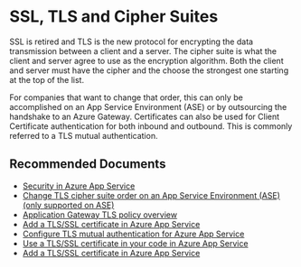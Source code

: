 <properties
  pagetitle="SSL, TLS and Cipher Suites"
  service="microsoft.web"
  resource="sites"
  ms.author="shrahman"
  selfhelptype="Generic"
  supporttopicids="32784813"
  productpesids="16170"
  cloudenvironments="public, fairfax, mooncake, blackforest, ussec, usnat"
  disableclouds=""
  articleid="02b9fddf-e762-4034-8562-15c47fb91c77"
  ownershipid="Compute_AppService" />
# SSL, TLS and Cipher Suites

SSL is retired and TLS is the new protocol for encrypting the data transmission between a client and a server. 
The cipher suite is what the client and server agree to use as the encryption algorithm. Both the client and server must have the cipher and the choose the strongest one starting at the top of the list.  

For companies that want to change that order, this can only be accomplished on an App Service Environment (ASE) or by outsourcing the handshake to an Azure Gateway. 
Certificates can also be used for Client Certificate authentication for both inbound and outbound. This is commonly referred to a TLS mutual authentication.


## **Recommended Documents**

* [Security in Azure App Service](https://docs.microsoft.com/azure/app-service/overview-security)
* [Change TLS cipher suite order on an App Service Environment (ASE) (only supported on ASE)](https://docs.microsoft.com/azure/app-service/environment/app-service-app-service-environment-custom-settings#change-tls-cipher-suite-order)
* [Application Gateway TLS policy overview](https://docs.microsoft.com/azure/application-gateway/application-gateway-ssl-policy-overview)
* [Add a TLS/SSL certificate in Azure App Service](https://docs.microsoft.com/azure/app-service/app-service-web-configure-tls-mutual-auth)
* [Configure TLS mutual authentication for Azure App Service](https://docs.microsoft.com/azure/app-service/configure-ssl-certificate)
* [Use a TLS/SSL certificate in your code in Azure App Service](https://docs.microsoft.com/azure/app-service/configure-ssl-certificate-in-code)
* [Add a TLS/SSL certificate in Azure App Service](https://docs.microsoft.com/azure/app-service/configure-ssl-certificate-in-code)
